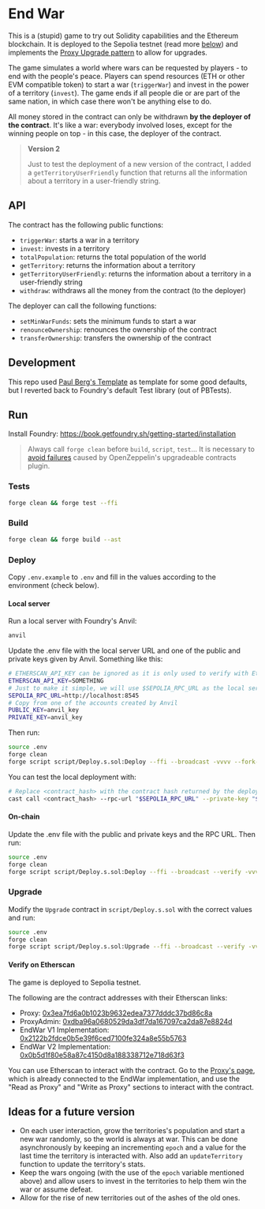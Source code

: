 # End War

This is a (stupid) game to try out Solidity capabilities and the Ethereum blockchain. It is deployed to the Sepolia testnet (read more [below](#Verify-on-Etherscan)) and implements the [Proxy Upgrade pattern](https://docs.openzeppelin.com/learn/upgrading-smart-contracts) to allow for upgrades.

The game simulates a world where wars can be requested by players - to end with the people's peace. Players can spend resources (ETH or other EVM compatible token) to start a war (`triggerWar`) and invest in the power of a territory (`invest`). The game ends if all people die or are part of the same nation, in which case there won't be anything else to do.

All money stored in the contract can only be withdrawn **by the deployer of the contract**. It's like a war: everybody involved loses, except for the winning people on top - in this case, the deployer of the contract.

> **Version 2**
> 
> Just to test the deployment of a new version of the contract, I added a `getTerritoryUserFriendly` function that returns all the information about a territory in a user-friendly string.

## API

The contract has the following public functions:

- `triggerWar`: starts a war in a territory
- `invest`: invests in a territory
- `totalPopulation`: returns the total population of the world
- `getTerritory`: returns the information about a territory
- `getTerritoryUserFriendly`: returns the information about a territory in a user-friendly string
- `withdraw`: withdraws all the money from the contract (to the deployer)

The deployer can call the following functions:

- `setMinWarFunds`: sets the minimum funds to start a war
- `renounceOwnership`: renounces the ownership of the contract
- `transferOwnership`: transfers the ownership of the contract

## Development

This repo used [Paul Berg's Template](https://github.com/PaulRBerg/foundry-template) as template for some good defaults, but I reverted back to Foundry's default Test library (out of PBTests).

## Run

Install Foundry: https://book.getfoundry.sh/getting-started/installation

> Always call `forge clean` before `build`, `script`, `test`... It is necessary to [avoid failures](https://docs.openzeppelin.com/upgrades-plugins/1.x/foundry-upgrades#before_running) caused by OpenZeppelin's upgradeable contracts plugin.

### Tests

```bash
forge clean && forge test --ffi
```

### Build

```bash
forge clean && forge build --ast
```

### Deploy

Copy `.env.example` to `.env` and fill in the values according to the environment (check below).

#### Local server

Run a local server with Foundry's Anvil:

```bash
anvil
```

Update the .env file with the local server URL and one of the public and private keys given by Anvil. Something like this:

```bash
# ETHERSCAN_API_KEY can be ignored as it is only used to verify with Etherscan
ETHERSCAN_API_KEY=SOMETHING 
# Just to make it simple, we will use $SEPOLIA_RPC_URL as the local server URL
SEPOLIA_RPC_URL=http://localhost:8545
# Copy from one of the accounts created by Anvil
PUBLIC_KEY=anvil_key 
PRIVATE_KEY=anvil_key
```

Then run:

```bash
source .env
forge clean
forge script script/Deploy.s.sol:Deploy --ffi --broadcast -vvvv --fork-url "$SEPOLIA_RPC_URL" --private-key "$PRIVATE_KEY"
```

You can test the local deployment with: 

```bash
# Replace <contract_hash> with the contract hash returned by the deploy command
cast call <contract_hash> --rpc-url "$SEPOLIA_RPC_URL" --private-key "$PRIVATE_KEY" "totalPopulation()"
```

#### On-chain

Update the .env file with the public and private keys and the RPC URL. Then run:

```bash
source .env
forge clean
forge script script/Deploy.s.sol:Deploy --ffi --broadcast --verify -vvvv --rpc-url "$SEPOLIA_RPC_URL" --private-key "$PRIVATE_KEY"
```

### Upgrade

Modify the `Upgrade` contract in `script/Deploy.s.sol` with the correct values and run:

```bash
source .env
forge clean
forge script script/Deploy.s.sol:Upgrade --ffi --broadcast --verify -vvvv --rpc-url "$SEPOLIA_RPC_URL" --private-key "$PRIVATE_KEY"
```

#### Verify on Etherscan

The game is deployed to Sepolia testnet.

The following are the contract addresses with their Etherscan links:

- Proxy: [0x3ea7fd6a0b1023b9632edea7377dddc37bd86c8a](https://sepolia.etherscan.io/address/0x3ea7fd6a0b1023b9632edea7377dddc37bd86c8a)
- ProxyAdmin: [0xdba96a0680529da3df7da167097ca2da87e8824d](https://sepolia.etherscan.io/address/0xdba96a0680529da3df7da167097ca2da87e8824d)
- EndWar V1 Implementation: [0x2122b2fdce0b5e39f6ced7100fe324a8e55b5763](https://sepolia.etherscan.io/address/0x2122b2fdce0b5e39f6ced7100fe324a8e55b5763)
- EndWar V2 Implementation: [0x0b5d1f80e58a87c4150d8a188338712e718d63f3](https://sepolia.etherscan.io/address/0x0b5d1f80e58a87c4150d8a188338712e718d63f3)

You can use Etherscan to interact with the contract. Go to the [Proxy's page](https://sepolia.etherscan.io/address/0x3ea7fd6a0b1023b9632edea7377dddc37bd86c8a#readProxyContract), which is already connected to the EndWar implementation, and use the "Read as Proxy" and "Write as Proxy" sections to interact with the contract.

## Ideas for a future version

- On each user interaction, grow the territories's population and start a new war randomly, so the world is always at war. This can be done asynchronously by keeping an incrementing `epoch` and a value for the last time the territory is interacted with. Also add an `updateTerritory` function to update the territory's stats.
- Keep the wars ongoing (with the use of the `epoch` variable mentioned above) and allow users to invest in the territories to help them win the war or assume defeat.
- Allow for the rise of new territories out of the ashes of the old ones.
